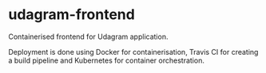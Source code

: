 # udagram-frontend
Containerised frontend for Udagram application.

Deployment is done using Docker for containerisation, Travis CI for creating a build pipeline and Kubernetes for container orchestration.
